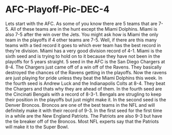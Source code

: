 AFC-Playoff-Pic-DEC-4
=====================

Lets start with the AFC. As some of you know there are 5 teams that are 7-5. All of these teams are in the hunt except the Miami Dolphins. Miami is also 7-5 after the win over the Jets. You might ask how is Miami the only team in the playoffs if 4 other teams are 7-5. Well, if there are this many teams with a tied record it goes to which ever team has the best record in they're division. Miami has a very good division record of 4-1. Miami is the sixth seed and is trying to hold on to it because they have not been in the playoffs for 5 years straight. 5 seed in the AFC is the San Diego Chargers at 8-4. The Chargers just came off of a win off of the Ravens. They basically destroyed the chances of the Ravens getting in the playoffs. Now the ravens are just playing for pride unless they beat the Miami Dolphins this week. In the fourth seed is Andrew Luck and the Indianapolis Colts at 8-4. They beat the Chargers and thats why they are ahead of them. In the fourth seed are the Cincinati Bengals with a record of 8-3-1. Bengals are strugling to keep their position in the playoffs but just might make it. In the second seed is the Denver Broncos. Broncos are one of the best teams in the NFL and will definitely make it with their record of 9-3. In the first seed for the first time in a while are the New England Patriots. The Patriots are also 9-3 but have the tie breaker off of the Broncos. Most NFL experts say that the Patriots will make it to the Super Bowl.
